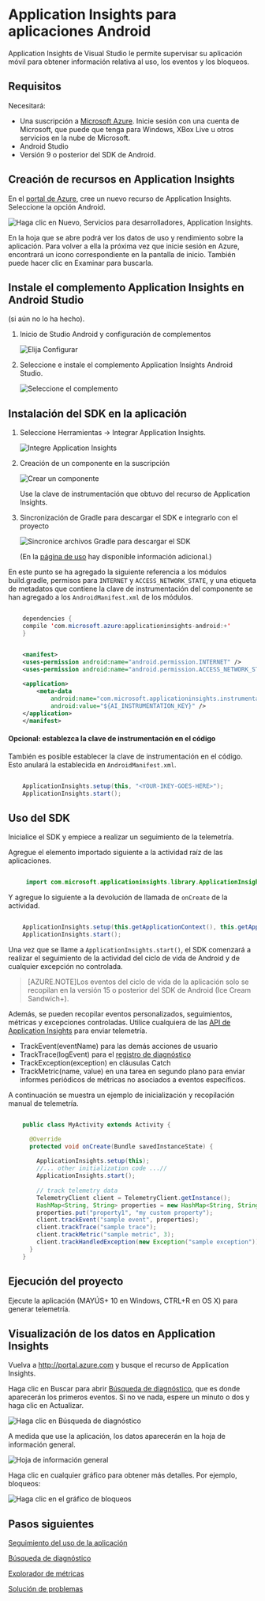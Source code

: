 <properties 
    pageTitle="Application Insights para aplicaciones Android" 
    description="Analice el uso y el rendimiento de la aplicación Android con Application Insights." 
    services="application-insights" 
    documentationCenter="android"
    authors="alancameronwills" 
    manager="ronmart"/>

<tags 
    ms.service="application-insights" 
    ms.workload="mobile" 
    ms.tgt_pltfrm="mobile-android" 
    ms.devlang="na" 
    ms.topic="get-started-article" 
	ms.date="04/28/2015" 
    ms.author="awills"/>

# Application Insights para aplicaciones Android

Application Insights de Visual Studio le permite supervisar su aplicación móvil para obtener información relativa al uso, los eventos y los bloqueos.

## Requisitos

Necesitará:

* Una suscripción a [Microsoft Azure](http://azure.com). Inicie sesión con una cuenta de Microsoft, que puede que tenga para Windows, XBox Live u otros servicios en la nube de Microsoft.
* Android Studio
* Versión 9 o posterior del SDK de Android.

## Creación de recursos en Application Insights

En el [portal de Azure][portal], cree un nuevo recurso de Application Insights. Seleccione la opción Android.

![Haga clic en Nuevo, Servicios para desarrolladores, Application Insights.](./media/app-insights-android/11-new.png)

En la hoja que se abre podrá ver los datos de uso y rendimiento sobre la aplicación. Para volver a ella la próxima vez que inicie sesión en Azure, encontrará un icono correspondiente en la pantalla de inicio. También puede hacer clic en Examinar para buscarla.

## Instale el complemento Application Insights en Android Studio

(si aún no lo ha hecho).

1.  Inicio de Studio Android y configuración de complementos

    ![Elija Configurar](./media/app-insights-android/01-configure.png)

2.  Seleccione e instale el complemento Application Insights Android Studio.

    ![Seleccione el complemento](./media/app-insights-android/03-select-plugin.png)

## <a name="sdk"></a>Instalación del SDK en la aplicación


1.  Seleccione Herramientas -> Integrar Application Insights.

    ![Integre Application Insights](./media/app-insights-android/04-tools-integrate.png)
    
3.  Creación de un componente en la suscripción

    ![Crear un componente](./media/app-insights-android/07-create-component.png)

    Use la clave de instrumentación que obtuvo del recurso de Application Insights.

4.  Sincronización de Gradle para descargar el SDK e integrarlo con el proyecto

    ![Sincronice archivos Gradle para descargar el SDK](./media/app-insights-android/08-successful-integration.png)
    
    (En la [página de uso](http://go.microsoft.com/fwlink/?LinkID=533220) hay disponible información adicional.)
    
En este punto se ha agregado la siguiente referencia a los módulos build.gradle, permisos para `INTERNET` y `ACCESS_NETWORK_STATE`, y una etiqueta de metadatos que contiene la clave de instrumentación del componente se han agregado a los `AndroidManifest.xml` de los módulos.

```java

    dependencies {
    compile 'com.microsoft.azure:applicationinsights-android:+'
    }
```

```xml

    <manifest>
    <uses-permission android:name="android.permission.INTERNET" />
    <uses-permission android:name="android.permission.ACCESS_NETWORK_STATE" />
    
    <application>
        <meta-data
            android:name="com.microsoft.applicationinsights.instrumentationKey"
            android:value="${AI_INSTRUMENTATION_KEY}" />
    </application>
    </manifest>
```

#### Opcional: establezca la clave de instrumentación en el código

También es posible establecer la clave de instrumentación en el código. Esto anulará la establecida en `AndroidManifest.xml`.

```java

    ApplicationInsights.setup(this, "<YOUR-IKEY-GOES-HERE>");
    ApplicationInsights.start();
```


## Uso del SDK

Inicialice el SDK y empiece a realizar un seguimiento de la telemetría.

Agregue el elemento importado siguiente a la actividad raíz de las aplicaciones.

```java

     import com.microsoft.applicationinsights.library.ApplicationInsights;
```

Y agregue lo siguiente a la devolución de llamada de `onCreate` de la actividad.

```java

    ApplicationInsights.setup(this.getApplicationContext(), this.getApplication());
    ApplicationInsights.start();
```

Una vez que se llame a `ApplicationInsights.start()`, el SDK comenzará a realizar el seguimiento de la actividad del ciclo de vida de Android y de cualquier excepción no controlada.

> [AZURE.NOTE]Los eventos del ciclo de vida de la aplicación solo se recopilan en la versión 15 o posterior del SDK de Android (Ice Cream Sandwich+).

Además, se pueden recopilar eventos personalizados, seguimientos, métricas y excepciones controladas. Utilice cualquiera de las [API de Application Insights][api] para enviar telemetría.

* TrackEvent(eventName) para las demás acciones de usuario
* TrackTrace(logEvent) para el [registro de diagnóstico][diagnostic]
* TrackException(exception) en cláusulas Catch
* TrackMetric(name, value) en una tarea en segundo plano para enviar informes periódicos de métricas no asociados a eventos específicos.

A continuación se muestra un ejemplo de inicialización y recopilación manual de telemetría.

```java

    public class MyActivity extends Activity {

      @Override
      protected void onCreate(Bundle savedInstanceState) {
        
        ApplicationInsights.setup(this);
        //... other initialization code ...//
        ApplicationInsights.start();
        
        // track telemetry data
        TelemetryClient client = TelemetryClient.getInstance();
        HashMap<String, String> properties = new HashMap<String, String>();
        properties.put("property1", "my custom property");
        client.trackEvent("sample event", properties);
        client.trackTrace("sample trace");
        client.trackMetric("sample metric", 3);
        client.trackHandledException(new Exception("sample exception"));
      }
    }
```

## <a name="run"></a> Ejecución del proyecto

Ejecute la aplicación (MAYÚS+ 10 en Windows, CTRL+R en OS X) para generar telemetría.

## Visualización de los datos en Application Insights

Vuelva a http://portal.azure.com y busque el recurso de Application Insights.

Haga clic en Buscar para abrir [Búsqueda de diagnóstico][diagnostic], que es donde aparecerán los primeros eventos. Si no ve nada, espere un minuto o dos y haga clic en Actualizar.

![Haga clic en Búsqueda de diagnóstico](./media/app-insights-android/21-search.png)

A medida que use la aplicación, los datos aparecerán en la hoja de información general.

![Hoja de información general](./media/app-insights-android/22-oview.png)

Haga clic en cualquier gráfico para obtener más detalles. Por ejemplo, bloqueos:

![Haga clic en el gráfico de bloqueos](./media/app-insights-android/23-crashes.png)


## <a name="usage"></a>Pasos siguientes

[Seguimiento del uso de la aplicación][track]

[Búsqueda de diagnóstico][diagnostic]

[Explorador de métricas][metrics]

[Solución de problemas][qna]



<!--Link references-->

[api]: app-insights-api-custom-events-metrics.md
[diagnostic]: app-insights-diagnostic-search.md
[metrics]: app-insights-metrics-explorer.md
[portal]: http://portal.azure.com/
[qna]: app-insights-troubleshoot-faq.md
[track]: app-insights-custom-events-metrics-api.md

 

<!---HONumber=August15_HO6-->